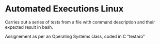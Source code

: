 # Automated Executions Linux
Carries out a series of tests from a file with command description and their expected result in bash.

Assignement as per an Operating Systems class, coded in C "testaro"

